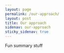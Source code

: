 ```yaml
---
layout: page
permalink: /our-approach/
layout: post
title: Our approach
sidenav: our-approach
sticky_sidenav: true
---
```


Fun summary stuff